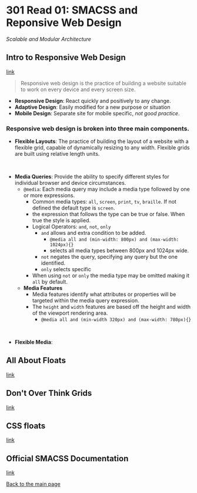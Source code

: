 # 301 Read 01: SMACSS and Reponsive Web Design
*Scalable and Modular Architecture*

## Intro to Responsive Web Design
[link](https://learn.shayhowe.com/advanced-html-css/responsive-web-design/)<br>
> Responsive web design is the practice of building a website suitable to work on every device and every screen size.
  + **Responsive Design**: React quickly and positively to any change.
  + **Adaptive Design**: Easily modified for a new purpose or situation
  + **Mobile Design**: Separate site for mobile specific, *not good practice*.



### **Responsive web design** is broken into three main components.
+ **Flexible Layouts**: The practice of building the layout of a website with a flexible grid, capable of dynamically resizing to any width. Flexible grids are built using relative length units.

<br>

+ **Media Queries**: Provide the ability to specify different styles for individual browser and device circumstances.
  + `@media`: Each media query may include a media type followed by one or more expressions.
    + Common media types: `all`, `screen`, `print`, `tv`, `braille`.  If not defined the default type is `screen`.
    + the expression that follows the type can be true or false.  When true the style is applied.
    + Logical Operators: `and`, `not`, `only`
      + `and` allows and extra condition to be added.
        + `@media all and (min-width: 800px) and (max-width: 1024px){}`
        + selects all media types between 800px and 1024px wide.
      + `not` negates the query, specifying any query but the one identified.
      + `only` selects specific 
    + When using `not` or `only` the media type may be omitted making it `all` by default.
  + **Media Features**
    + Media features identify what attributes or properties will be targeted within the media query expression.
    + The `height` and `width` features are based off the height and width of the viewport rendering area.
      + `@media all and (min-width 320px) and (max-width: 780px){}`
    

<br>

+ **Flexible Media**: 

## All About Floats
[link](https://css-tricks.com/all-about-floats/)<br>


## Don't Over Think Grids
[link](https://css-tricks.com/dont-overthink-it-grids/)<br>


## CSS floats
[link](https://www.freecodecamp.org/news/css-floats-explained-by-riding-an-escalator-57fa55232333/)<br>


## Official SMACSS Documentation
[link](http://smacss.com/)<br>


[Back to the main page](../README.md) 